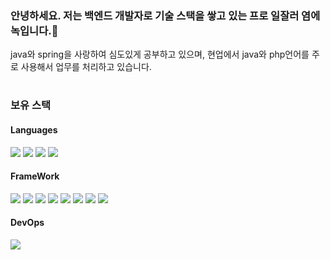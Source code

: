 ### 안녕하세요. 저는 백엔드 개발자로 기술 스택을 쌓고 있는 프로 일잘러 염에녹입니다.👋
java와 spring을 사랑하여 심도있게 공부하고 있으며, 현업에서 java와 php언어를 주로 사용해서 업무를 처리하고 있습니다.

#

<h3>보유 스택</h3>

#### Languages

<img src="https://img.shields.io/badge/JAVA-blue?style=flat&logo=OpenJDK&logoColor=white"/> <img src="https://img.shields.io/badge/PHP-777BB4?style=flat&logo=PHP&logoColor=white"/> <img src="https://img.shields.io/badge/JavaScript-F7DF1E?style=flat&logo=JavaScript&logoColor=white"/> <img src="https://img.shields.io/badge/HTML5-E34F26?style=flat&logo=HTML5&logoColor=white"/>

#### FrameWork
<img src="https://img.shields.io/badge/Spring-6DB33F?style=flat&logo=Spring&logoColor=white"/> <img src="https://img.shields.io/badge/Spring Boot-6DB33F?style=flat&logo=Spring Boot&logoColor=white"/> <img src="https://img.shields.io/badge/Spring Security-6DB33F?style=flat&logo=Spring Security&logoColor=white"/> <img src="https://img.shields.io/badge/Spring session-6DB33F?style=flat&logo=Spring&logoColor=white"/> <img src="https://img.shields.io/badge/Spring batch-6DB33F?style=flat&logo=Spring&logoColor=white"/> <img src="https://img.shields.io/badge/Spring data jpa-6DB33F?style=flat&logo=Spring&logoColor=white"/> <img src="https://img.shields.io/badge/JPA-59666C?style=flat&logo=Hibernate&logoColor=white"/> <img src="https://img.shields.io/badge/Laravel-FF2D20?style=flat&logo=Laravel&logoColor=white"/>

#### DevOps
<img src="https://img.shields.io/badge/Docker-2496ED?style=flat&logo=Docker&logoColor=white"/>

#





<!--
- 🔭 I’m currently working on ...
- 🌱 I’m currently learning ...
- 👯 I’m looking to collaborate on ...
- 🤔 I’m looking for help with ...
- 💬 Ask me about ...
- 📫 How to reach me: ...
- 😄 Pronouns: ...
- ⚡ Fun fact: ...
-->
